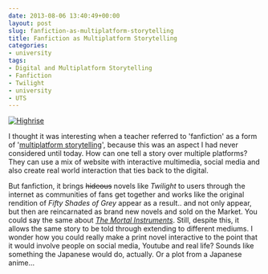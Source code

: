 ```yaml
---
date: 2013-08-06 13:40:49+00:00
layout: post
slug: fanfiction-as-multiplatform-storytelling
title: Fanfiction as Multiplatform Storytelling
categories:
- university
tags:
- Digital and Multiplatform Storytelling
- Fanfiction
- Twilight
- university
- UTS
---
```


[![Highrise](http://kirinyan.net/uploads/2013/documentary.highrise.jpg)](http://highrise.nfb.ca/)

I thought it was interesting when a teacher referred to 'fanfiction' as a form of '[multiplatform storytelling](https://en.wikipedia.org/wiki/Transmedia_storytelling)', because this was an aspect I had never considered until today. How can one tell a story over multiple platforms? They can use a mix of website with interactive multimedia, social media and also create real world interaction that ties back to the digital.

But fanfiction, it brings <del>hideous</del> novels like _Twilight_ to users through the internet as communities of fans get together and works like the original rendition of _Fifty Shades of Grey_ appear as a result.. and not only appear, but then are reincarnated as brand new novels and sold on the Market. You could say the same about [_The Mortal Instruments_](http://bellumina.wordpress.com/2012/03/14/049-why-i-have-a-problem-with-cassandra-clare-why-you-should-too/). Still, despite this, it allows the same story to be told through extending to different mediums. I wonder how you could really make a print novel interactive to the point that it would involve people on social media, Youtube and real life? Sounds like something the Japanese would do, actually. Or a plot from a Japanese anime...
